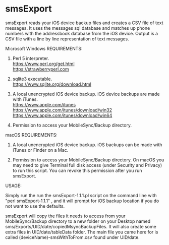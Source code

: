 # smsExport
smsExport reads your iOS device backup files and creates a CSV file of text messages.  It uses the messages sql database and matches up phone numbers with the addressbook database from the iOS device.  Output is a CSV file with a line by line representation of text messages.

Microsoft Windows REQUIREMENTS:

1) Perl 5 interpreter. <BR>
https://www.perl.org/get.html <BR>
https://strawberryperl.com

2) sqlite3 executable. <BR>
https://www.sqlite.org/download.html

3) A local unencrypted iOS device backup. iOS device backups are made with iTunes. <BR>
https://www.apple.com/itunes <BR>
https://www.apple.com/itunes/download/win32 <BR>
https://www.apple.com/itunes/download/win64 <BR>

4) Permission to access your MobileSync/Backup directory. 


macOS REQUIREMENTS:

1) A local unencrypted iOS device backup.  iOS backups can be made with iTunes or Finder on a Mac. <BR>

2) Permission to access your MobileSync/Backup directory. On macOS you may need to give Terminal full disk access (under Security and Privacy) to run this script.  You can revoke this permission after you run smsExport.
  

USAGE:
 
Simply run the run the smsExport-1.1.1.pl script on the command line with "perl smsExport-1.1.1" , and it will prompt for iOS backup location if you do not want to use the defaults.
 
smsExport will copy the files it needs to access from your MobileSync/Backup directory to a new folder on your Desktop named sms/Exports/UID/date/copiedMsyncBackupFiles.  It will also create some extra files in UID/date/tableData folder.  The main file you came here for is called (deviceName)-smsWithToFrom.csv found under UID/date.
  

